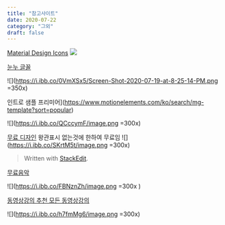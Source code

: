 ```yaml
---
title: "참고사이트"
date: 2020-07-22
category: "그외"
draft: false
---
```

[Material Design Icons](https://github.com/google/material-design-icons/releases/tag/1.0.0)
![](https://i.ibb.co/25FsMSq/image.png)

[눈누 글꼴](https://noonnu.cc/)

![](https://i.ibb.co/0VmXSx5/Screen-Shot-2020-07-19-at-8-25-14-PM.png =350x)


인트로 샘플 프리미어](https://www.motionelements.com/ko/search/mg-template?sort=popular)

![](https://i.ibb.co/QCccymF/image.png =300x)

[무료 디자인](https://www.flaticon.com/)
왕관표시 없는것에 한하여 무료임
![](https://i.ibb.co/SKrtM5t/image.png =300x)
> Written with [StackEdit](https://stackedit.io/).

[무료음악](https://www.youtube.com/audiolibrary/music?nv=1)

![](https://i.ibb.co/FBNznZh/image.png  =300x )

  

[동영상강의 추천  모든 동영상강의 ](https://terua768.tistory.com/entry/%EC%98%81%EC%83%81%ED%8E%B8%EC%A7%91-%ED%94%84%EB%A6%AC%EB%AF%B8%EC%96%B4-%ED%94%84%EB%A1%9C-%EA%B0%95%EC%9D%98-%EC%B6%94%EC%B2%9C)

![](https://i.ibb.co/h7fmMg6/image.png =300x)
<!--stackedit_data:
eyJoaXN0b3J5IjpbLTc2OTI4ODY5MywxMzEyNTc1ODkzXX0=
-->